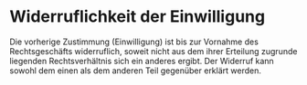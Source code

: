 # Widerruflichkeit der Einwilligung

Die vorherige Zustimmung (Einwilligung) ist bis zur Vornahme des Rechtsgeschäfts widerruflich, soweit nicht aus dem ihrer Erteilung zugrunde liegenden Rechtsverhältnis sich ein anderes ergibt. Der Widerruf kann sowohl dem einen als dem anderen Teil gegenüber erklärt werden.